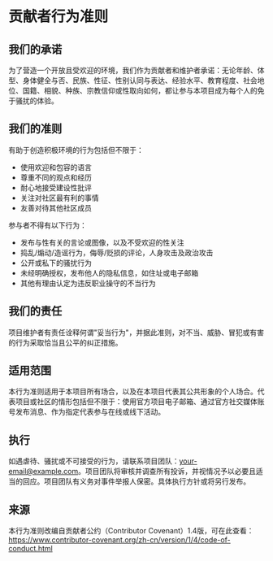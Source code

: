 # 贡献者行为准则

## 我们的承诺

为了营造一个开放且受欢迎的环境，我们作为贡献者和维护者承诺：无论年龄、体型、身体健全与否、民族、性征、性别认同与表达、经验水平、教育程度、社会地位、国籍、相貌、种族、宗教信仰或性取向如何，都让参与本项目成为每个人的免于骚扰的体验。

## 我们的准则

有助于创造积极环境的行为包括但不限于：

* 使用欢迎和包容的语言
* 尊重不同的观点和经历
* 耐心地接受建设性批评
* 关注对社区最有利的事情
* 友善对待其他社区成员

参与者不得有以下行为：

* 发布与性有关的言论或图像，以及不受欢迎的性关注
* 捣乱/煽动/造谣行为，侮辱/贬损的评论，人身攻击及政治攻击
* 公开或私下的骚扰行为
* 未经明确授权，发布他人的隐私信息，如住址或电子邮箱
* 其他有理由认定为违反职业操守的不当行为

## 我们的责任

项目维护者有责任诠释何谓"妥当行为"，并据此准则，对不当、威胁、冒犯或有害的行为采取恰当且公平的纠正措施。

## 适用范围

本行为准则适用于本项目所有场合，以及在本项目代表其公共形象的个人场合。代表项目或社区的情形包括但不限于：使用官方项目电子邮箱、通过官方社交媒体账号发布消息、作为指定代表参与在线或线下活动。

## 执行

如遇虐待、骚扰或不可接受的行为，请联系项目团队：your-email@example.com。项目团队将审核并调查所有投诉，并视情况予以必要且适当的回应。项目团队有义务对事件举报人保密。具体执行方针或将另行发布。

## 来源

本行为准则改编自贡献者公约（Contributor Covenant）1.4版，可在此查看：
https://www.contributor-covenant.org/zh-cn/version/1/4/code-of-conduct.html
